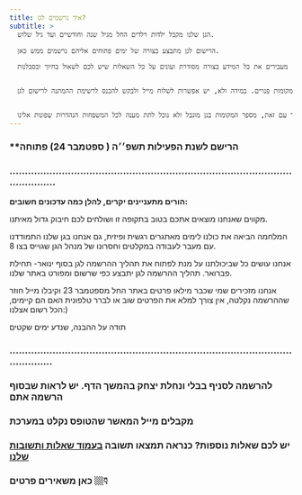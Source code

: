 ```yaml
---
title: איך נרשמים לגן?
subtitle: >
  הגן שלנו מקבל ילדות וילדים החל מגיל שנה וחודשיים ועד גיל שלוש. 

  הרישום לגן מתבצע בצורה של ימים פתוחים אליהם נרשמים ממש כאן. 

  שלחו לנו את הפרטים שלכם המתינו לאישור במייל שהפרטים התקבלו (זה מייל אוטומטי, אל תבהלו- זה מגיע אלינו ישירות). בסביבות חודש ינואר אנחנו מתחילים להזמין לימים הפתוחים לפי סדר ההמתנה של הפונים ופרמטרים משתנים נוספים כמו גיל ומגדר. בימים אלה אנחנו עורכים סיורים בגן, מעבירים את כל המידע בצורה מסודרת ועונים על כל השאלות שיש לכם לשאול בחיוך ובסבלנות. 


  לגבי רישום במהלך השנה (למי שרוצים להרשם אחרי חודש ספטמבר), אפשר להתקשר ולבדוק מולנו אם יש מקומות פנויים. במידה ולא, יש אפשרות לשלוח מייל ולבקש להכנס לרשימת ההמתנה לרישום לגן.


  אנחנו מבינים כי כל ילד וילדה הם עולם ומלואו ומנסים לתת מענה ראוי ואיכותי לכם המשפחות, יחד עם זאת, מספר המקומות בגן מוגבל ולא נוכל לתת מענה לכל המשפחות הנהדרות שפונות אלינו.
---
```

### \*\*הרישם לשנת הפעילות תשפ׳׳ה ( ספטמבר 24) פתוחה

### .﻿..........................................................................................................

**הורים מתעניינים יקרים, להלן כמה עדכונים חשובים:**

מקווים שאנחנו מוצאים אתכם בטוב בתקופה זו ושולחים לכם חיבוק גדול מאיתנו. 

המלחמה הביאה את כולנו לימים מאתגרים רגשית ופיזית, גם אנחנו בגן שלנו התמודדנו עם מעבר לעבודה במקלטים וחסרונו של מנהל הגן שגוייס בצו 8. 

אנחנו עושים כל שביכולתנו על מנת לפתוח את תהליך ההרשמה לגן בסוף ינואר- תחילת פברואר. תהליך ההרשמה לגן יתבצע כפי שרשום ומפורט באתר שלנו. 

אנחנו מזכירים שמי שכבר מילאו פרטים באתר החל מספטמבר 23 וקיבלו מייל חוזר שההרשמה נקלטה, אין צורך למלא את הפרטים שוב או לברר טלפונית האם הם קיימים, הכל רשום אצלנו:)

תודה על ההבנה, שנדע ימים שקטים

### .﻿.........................................................................................................

### להרשמה לסניף בבלי ונחלת יצחק בהמשך הדף. יש לראות שבסוף הרשמה אתם

### מקבלים מייל המאשר שהטופס נקלט במערכת

### יש לכם שאלות נוספות? כנראה תמצאו תשובה [בעמוד שאלות ותשובות שלנו](/faq)

### כאן משאירים פרטים 👇🏼